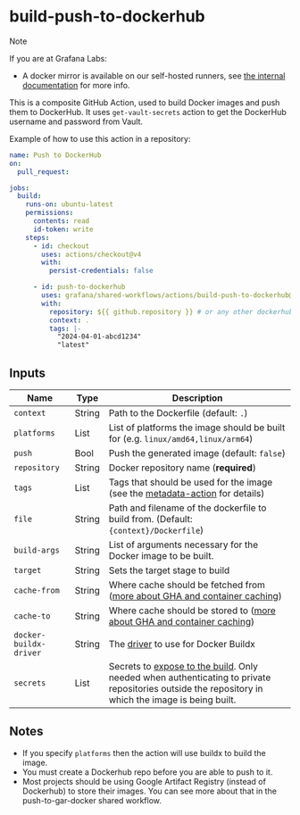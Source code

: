 # build-push-to-dockerhub

> [!NOTE]
> If you are at Grafana Labs:
>
> - A docker mirror is available on our self-hosted runners, see [the internal documentation](https://enghub.grafana-ops.net/docs/default/component/deployment-tools/platform/continuous-integration/#docker-caching-in-github-actions) for more info.

This is a composite GitHub Action, used to build Docker images and push them to DockerHub.
It uses `get-vault-secrets` action to get the DockerHub username and password from Vault.

Example of how to use this action in a repository:

<!-- x-release-please-start-version -->

```yaml
name: Push to DockerHub
on:
  pull_request:

jobs:
  build:
    runs-on: ubuntu-latest
    permissions:
      contents: read
      id-token: write
    steps:
      - id: checkout
        uses: actions/checkout@v4
        with:
          persist-credentials: false

      - id: push-to-dockerhub
        uses: grafana/shared-workflows/actions/build-push-to-dockerhub@build-push-to-dockerhub-v0.1.1
        with:
          repository: ${{ github.repository }} # or any other dockerhub repository
          context: .
          tags: |-
            "2024-04-01-abcd1234"
            "latest"
```

<!-- x-release-please-end-version -->

## Inputs

| Name                   | Type   | Description                                                                                                                                                                                      |
| ---------------------- | ------ | ------------------------------------------------------------------------------------------------------------------------------------------------------------------------------------------------ |
| `context`              | String | Path to the Dockerfile (default: `.`)                                                                                                                                                            |
| `platforms`            | List   | List of platforms the image should be built for (e.g. `linux/amd64,linux/arm64`)                                                                                                                 |
| `push`                 | Bool   | Push the generated image (default: `false`)                                                                                                                                                      |
| `repository`           | String | Docker repository name (**required**)                                                                                                                                                            |
| `tags`                 | List   | Tags that should be used for the image (see the [metadata-action][mda] for details)                                                                                                              |
| `file`                 | String | Path and filename of the dockerfile to build from. (Default: `{context}/Dockerfile`)                                                                                                             |
| `build-args`           | String | List of arguments necessary for the Docker image to be built.                                                                                                                                    |
| `target`               | String | Sets the target stage to build                                                                                                                                                                   |
| `cache-from`           | String | Where cache should be fetched from ([more about GHA and container caching](https://www.kenmuse.com/blog/implementing-docker-layer-caching-in-github-actions/))                                   |
| `cache-to`             | String | Where cache should be stored to ([more about GHA and container caching](https://www.kenmuse.com/blog/implementing-docker-layer-caching-in-github-actions/))                                      |
| `docker-buildx-driver` | String | The [driver](https://github.com/docker/setup-buildx-action/tree/v3/?tab=readme-ov-file#customizing) to use for Docker Buildx                                                                     |
| `secrets`              | List   | Secrets to [expose to the build](https://github.com/docker/build-push-action). Only needed when authenticating to private repositories outside the repository in which the image is being built. |

[mda]: https://github.com/docker/metadata-action?tab=readme-ov-file#tags-input

## Notes

- If you specify `platforms` then the action will use buildx to build the image.
- You must create a Dockerhub repo before you are able to push to it.
- Most projects should be using Google Artifact Registry (instead of Dockerhub) to store their images. You can see more about that in the push-to-gar-docker shared workflow.
